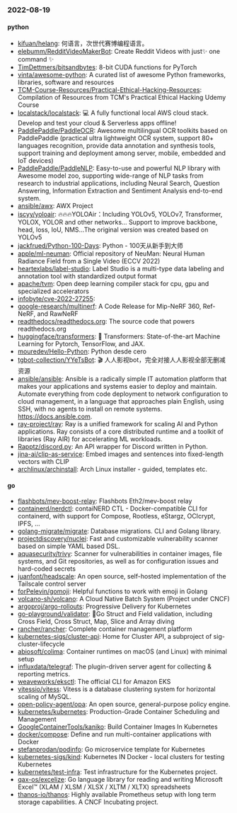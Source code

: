 ### 2022-08-19

#### python
* [kifuan/helang](https://github.com/kifuan/helang): 何语言，次世代赛博编程语言。
* [elebumm/RedditVideoMakerBot](https://github.com/elebumm/RedditVideoMakerBot): Create Reddit Videos with just✨ one command ✨
* [TimDettmers/bitsandbytes](https://github.com/TimDettmers/bitsandbytes): 8-bit CUDA functions for PyTorch
* [vinta/awesome-python](https://github.com/vinta/awesome-python): A curated list of awesome Python frameworks, libraries, software and resources
* [TCM-Course-Resources/Practical-Ethical-Hacking-Resources](https://github.com/TCM-Course-Resources/Practical-Ethical-Hacking-Resources): Compilation of Resources from TCM's Practical Ethical Hacking Udemy Course
* [localstack/localstack](https://github.com/localstack/localstack): 💻 A fully functional local AWS cloud stack. Develop and test your cloud & Serverless apps offline!
* [PaddlePaddle/PaddleOCR](https://github.com/PaddlePaddle/PaddleOCR): Awesome multilingual OCR toolkits based on PaddlePaddle (practical ultra lightweight OCR system, support 80+ languages recognition, provide data annotation and synthesis tools, support training and deployment among server, mobile, embedded and IoT devices)
* [PaddlePaddle/PaddleNLP](https://github.com/PaddlePaddle/PaddleNLP): Easy-to-use and powerful NLP library with Awesome model zoo, supporting wide-range of NLP tasks from research to industrial applications, including Neural Search, Question Answering, Information Extraction and Sentiment Analysis end-to-end system.
* [ansible/awx](https://github.com/ansible/awx): AWX Project
* [iscyy/yoloair](https://github.com/iscyy/yoloair): 🔥🔥🔥YOLOAir：Including YOLOv5, YOLOv7, Transformer, YOLOX, YOLOR and other networks... Support to improve backbone, head, loss, IoU, NMS...The original version was created based on YOLOv5
* [jackfrued/Python-100-Days](https://github.com/jackfrued/Python-100-Days): Python - 100天从新手到大师
* [apple/ml-neuman](https://github.com/apple/ml-neuman): Official repository of NeuMan: Neural Human Radiance Field from a Single Video (ECCV 2022)
* [heartexlabs/label-studio](https://github.com/heartexlabs/label-studio): Label Studio is a multi-type data labeling and annotation tool with standardized output format
* [apache/tvm](https://github.com/apache/tvm): Open deep learning compiler stack for cpu, gpu and specialized accelerators
* [infobyte/cve-2022-27255](https://github.com/infobyte/cve-2022-27255): 
* [google-research/multinerf](https://github.com/google-research/multinerf): A Code Release for Mip-NeRF 360, Ref-NeRF, and RawNeRF
* [readthedocs/readthedocs.org](https://github.com/readthedocs/readthedocs.org): The source code that powers readthedocs.org
* [huggingface/transformers](https://github.com/huggingface/transformers): 🤗 Transformers: State-of-the-art Machine Learning for Pytorch, TensorFlow, and JAX.
* [mouredev/Hello-Python](https://github.com/mouredev/Hello-Python): Python desde cero
* [tgbot-collection/YYeTsBot](https://github.com/tgbot-collection/YYeTsBot): 🎬 人人影视bot，完全对接人人影视全部无删减资源
* [ansible/ansible](https://github.com/ansible/ansible): Ansible is a radically simple IT automation platform that makes your applications and systems easier to deploy and maintain. Automate everything from code deployment to network configuration to cloud management, in a language that approaches plain English, using SSH, with no agents to install on remote systems. https://docs.ansible.com.
* [ray-project/ray](https://github.com/ray-project/ray): Ray is a unified framework for scaling AI and Python applications. Ray consists of a core distributed runtime and a toolkit of libraries (Ray AIR) for accelerating ML workloads.
* [Rapptz/discord.py](https://github.com/Rapptz/discord.py): An API wrapper for Discord written in Python.
* [jina-ai/clip-as-service](https://github.com/jina-ai/clip-as-service): Embed images and sentences into fixed-length vectors with CLIP
* [archlinux/archinstall](https://github.com/archlinux/archinstall): Arch Linux installer - guided, templates etc.

#### go
* [flashbots/mev-boost-relay](https://github.com/flashbots/mev-boost-relay): Flashbots Eth2/mev-boost relay
* [containerd/nerdctl](https://github.com/containerd/nerdctl): contaiNERD CTL - Docker-compatible CLI for containerd, with support for Compose, Rootless, eStargz, OCIcrypt, IPFS, ...
* [golang-migrate/migrate](https://github.com/golang-migrate/migrate): Database migrations. CLI and Golang library.
* [projectdiscovery/nuclei](https://github.com/projectdiscovery/nuclei): Fast and customizable vulnerability scanner based on simple YAML based DSL.
* [aquasecurity/trivy](https://github.com/aquasecurity/trivy): Scanner for vulnerabilities in container images, file systems, and Git repositories, as well as for configuration issues and hard-coded secrets
* [juanfont/headscale](https://github.com/juanfont/headscale): An open source, self-hosted implementation of the Tailscale control server
* [forPelevin/gomoji](https://github.com/forPelevin/gomoji): Helpful functions to work with emoji in Golang
* [volcano-sh/volcano](https://github.com/volcano-sh/volcano): A Cloud Native Batch System (Project under CNCF)
* [argoproj/argo-rollouts](https://github.com/argoproj/argo-rollouts): Progressive Delivery for Kubernetes
* [go-playground/validator](https://github.com/go-playground/validator): 💯Go Struct and Field validation, including Cross Field, Cross Struct, Map, Slice and Array diving
* [rancher/rancher](https://github.com/rancher/rancher): Complete container management platform
* [kubernetes-sigs/cluster-api](https://github.com/kubernetes-sigs/cluster-api): Home for Cluster API, a subproject of sig-cluster-lifecycle
* [abiosoft/colima](https://github.com/abiosoft/colima): Container runtimes on macOS (and Linux) with minimal setup
* [influxdata/telegraf](https://github.com/influxdata/telegraf): The plugin-driven server agent for collecting & reporting metrics.
* [weaveworks/eksctl](https://github.com/weaveworks/eksctl): The official CLI for Amazon EKS
* [vitessio/vitess](https://github.com/vitessio/vitess): Vitess is a database clustering system for horizontal scaling of MySQL.
* [open-policy-agent/opa](https://github.com/open-policy-agent/opa): An open source, general-purpose policy engine.
* [kubernetes/kubernetes](https://github.com/kubernetes/kubernetes): Production-Grade Container Scheduling and Management
* [GoogleContainerTools/kaniko](https://github.com/GoogleContainerTools/kaniko): Build Container Images In Kubernetes
* [docker/compose](https://github.com/docker/compose): Define and run multi-container applications with Docker
* [stefanprodan/podinfo](https://github.com/stefanprodan/podinfo): Go microservice template for Kubernetes
* [kubernetes-sigs/kind](https://github.com/kubernetes-sigs/kind): Kubernetes IN Docker - local clusters for testing Kubernetes
* [kubernetes/test-infra](https://github.com/kubernetes/test-infra): Test infrastructure for the Kubernetes project.
* [qax-os/excelize](https://github.com/qax-os/excelize): Go language library for reading and writing Microsoft Excel™ (XLAM / XLSM / XLSX / XLTM / XLTX) spreadsheets
* [thanos-io/thanos](https://github.com/thanos-io/thanos): Highly available Prometheus setup with long term storage capabilities. A CNCF Incubating project.
